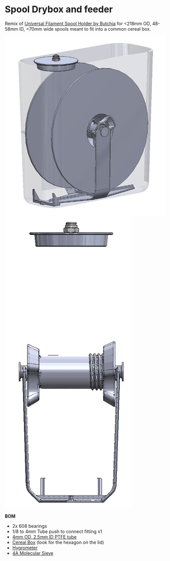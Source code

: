 # Spool Drybox and feeder 

Remix of [Universal Filament Spool Holder by Butchja](https://www.thingiverse.com/thing:2070272) for <218mm OD, 48-58mm ID, <70mm wide spools meant to fit into a common cereal box.

![Image of spool holder](./Images/ISO.png)
![Image of spool holder](./Images/front.png)

**BOM**
- 2x 608 bearings
- 1/8 to 4mm Tube push to connect fitting x1
- [4mm OD, 2.5mm ID PTFE tube](https://www.amazon.com/dp/B09158X2TD)
- [Cereal Box](https://www.amazon.com/dp/B07NP98YKY) (look for the hexagon on the lid)
- [Hygrometer](https://www.amazon.com/dp/B08DJ24YMW)
- [4A Molecular Sieve](https://www.amazon.com/dp/B07RYRQN7Z)
